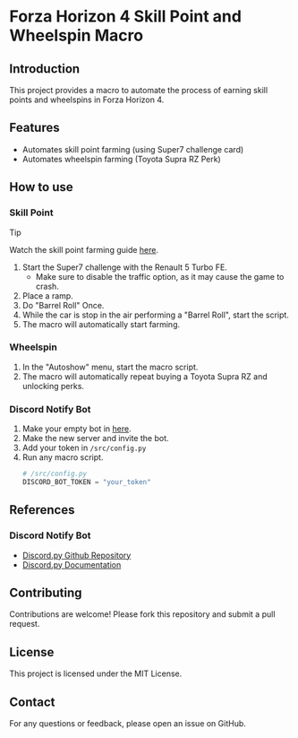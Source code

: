 # Forza Horizon 4 Skill Point and Wheelspin Macro

## Introduction
This project provides a macro to automate the process of earning skill points and wheelspins in Forza Horizon 4.

## Features
- Automates skill point farming (using Super7 challenge card)
- Automates wheelspin farming (Toyota Supra RZ Perk)

## How to use
### Skill Point
> [!TIP]
> Watch the skill point farming guide [here](https://www.youtube.com/watch?v=j3w4MwZ-Ruk).  

1. Start the Super7 challenge with the Renault 5 Turbo FE.
    * Make sure to disable the traffic option, as it may cause the game to crash.
2. Place a ramp.
3. Do "Barrel Roll" Once.
4. While the car is stop in the air performing a "Barrel Roll", start the script.
5. The macro will automatically start farming.

### Wheelspin
1. In the "Autoshow" menu, start the macro script.
2. The macro will automatically repeat buying a Toyota Supra RZ and unlocking perks.

### Discord Notify Bot
1. Make your empty bot in [here](https://discord.com/developers).
2. Make the new server and invite the bot.
3. Add your token in `/src/config.py`
4. Run any macro script.
   ```python
   # /src/config.py
   DISCORD_BOT_TOKEN = "your_token"
   ```

## References
### Discord Notify Bot
- [Discord.py Github Repository](https://py.delta.chat)
- [Discord.py Documentation](https://discordpy.readthedocs.io/en/stable/index.html)

## Contributing
Contributions are welcome! Please fork this repository and submit a pull request.

## License
This project is licensed under the MIT License.

## Contact
For any questions or feedback, please open an issue on GitHub.